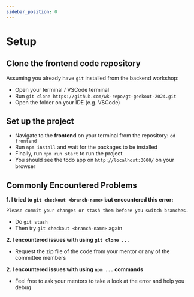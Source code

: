 ```yaml
---
sidebar_position: 0
---
```


# Setup
## Clone the frontend code repository
Assuming you already have `git` installed from the backend workshop:
- Open your terminal / VSCode terminal
- Run `git clone https://github.com/wk-repo/gt-geekout-2024.git` 
- Open the folder on your IDE (e.g. VSCode)

## Set up the project
- Navigate to the **frontend** on your terminal from the repository: `cd frontend` 
- Run `npm install` and wait for the packages to be installed
- Finally, run `npm run start` to run the project 
- You should see the todo app on `http://localhost:3000/` on your browser

## Commonly Encountered Problems

**1. I tried to `git checkout <branch-name>` but encountered this error:**
```
Please commit your changes or stash them before you switch branches. 
```
- Do `git stash` 
- Then try `git checkout <branch-name>` again

**2. I encountered issues with using `git clone ...`**
- Request the zip file of the code from your mentor or any of the committee members

**2. I encountered issues with using `npm ...` commands**
- Feel free to ask your mentors to take a look at the error and help you debug 
